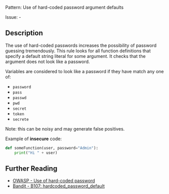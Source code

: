 Pattern: Use of hard-coded password argument defaults

Issue: -

## Description

The use of hard-coded passwords increases the possibility of password guessing
tremendously. This rule looks for all function definitions that specify
a default string literal for some argument. It checks that the argument does
not look like a password.

Variables are considered to look like a password if they have match any one
of:

  - `password`
  - `pass`
  - `passwd`
  - `pwd`
  - `secret`
  - `token`
  - `secrete`
  
Note: this can be noisy and may generate false positives.


Example of **insecure** code:

```python
def someFunction(user, password="Admin"):
    print("Hi " + user)
```

## Further Reading

* [OWASP - Use of hard-coded password](https://www.owasp.org/index.php/Use_of_hard-coded_password)
* [Bandit - B107: hardcoded_password_default](https://bandit.readthedocs.io/en/1.7.4/plugins/b107_hardcoded_password_funcdef.html)

